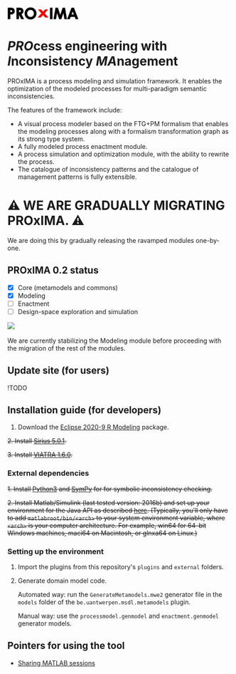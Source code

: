 <img src="https://github.com/david-istvan/icm/blob/master/branding/logo.png" width="160">

# *PRO*cess engineering with *I*nconsistency *MA*nagement

PROxIMA is a process modeling and simulation framework. It enables the optimization of the modeled processes for multi-paradigm semantic inconsistencies.

The features of the framework include:
 -  A visual process modeler based on the FTG+PM formalism that enables the modeling processes along with a formalism transformation graph as its strong type system.
 -  A fully modeled process enactment module.
 -  A process simulation and optimization module, with the ability to rewrite the process.
 -  The catalogue of inconsistency patterns and the catalogue of management patterns is fully extensible.


# :warning: WE ARE GRADUALLY MIGRATING PROxIMA. :warning:
We are doing this by gradually releasing the ravamped modules one-by-one.

## PROxIMA 0.2 status
 - [x] Core (metamodels and commons)
 - [x] Modeling
 - [ ] Enactment
 - [ ] Design-space exploration and simulation

<img src="https://github.com/david-istvan/proxima/blob/master/doc/pluginstructure.png?raw=true" width="800"/>
 
We are currently stabilizing the Modeling module before proceeding with the migration of the rest of the modules.

## Update site (for users)
!TODO

## Installation guide (for developers)
1. Download the [Eclipse 2020-9 R Modeling](https://www.eclipse.org/downloads/packages/release/2020-09/r/eclipse-modeling-tools) package.

~~2. Install [Sirius 5.0.1](http://download.eclipse.org/sirius/updates/releases/5.0.1/oxygen).~~

~~3. Install [VIATRA 1.6.0](http://download.eclipse.org/viatra/updates/release).~~

### External dependencies
~~1. Install [Python3](https://www.python.org/download/releases/3.0/) and [SymPy](http://www.sympy.org) for  for symbolic inconsistency checking.~~

~~2. Install Matlab/Simulink (last tested version: 2016b) and set up your environment for the Java API as described [here](https://nl.mathworks.com/help/matlab/matlab_external/setup-environment.html). (Typically, you'll only have to add ```matlabroot/bin/<arch>``` to your system environment variable, where ```<arch>``` is your computer architecture. For example, win64 for 64–bit Windows machines, maci64 on Macintosh, or glnxa64 on Linux.)~~

### Setting up the environment
1. Import the plugins from this repository's ```plugins``` and ```external``` folders.
2. Generate domain model code.

   Automated way: run the ```GenerateMetamodels.mwe2``` generator file in the ```models``` folder of the ```be.uantwerpen.msdl.metamodels``` plugin.

   Manual way: use the ```processmodel.genmodel``` and ```enactment.genmodel``` generator models.
   
## Pointers for using the tool
 - [Sharing MATLAB sessions](https://nl.mathworks.com/help/matlab/ref/matlab.engine.shareengine.html)
